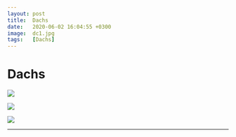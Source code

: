 ```yaml
---
layout: post
title:  Dachs
date:   2020-06-02 16:04:55 +0300
image:  dc1.jpg
tags:   [Dachs] 
---
```

# Dachs

![]({{site.baseurl}}/img/00.jpg)

![]({{site.baseurl}}/img/dc2.jpg)

![]({{site.baseurl}}/img/dc3.jpg)

 -----------------------------------------------------------------------------------------------------------------------------------------
